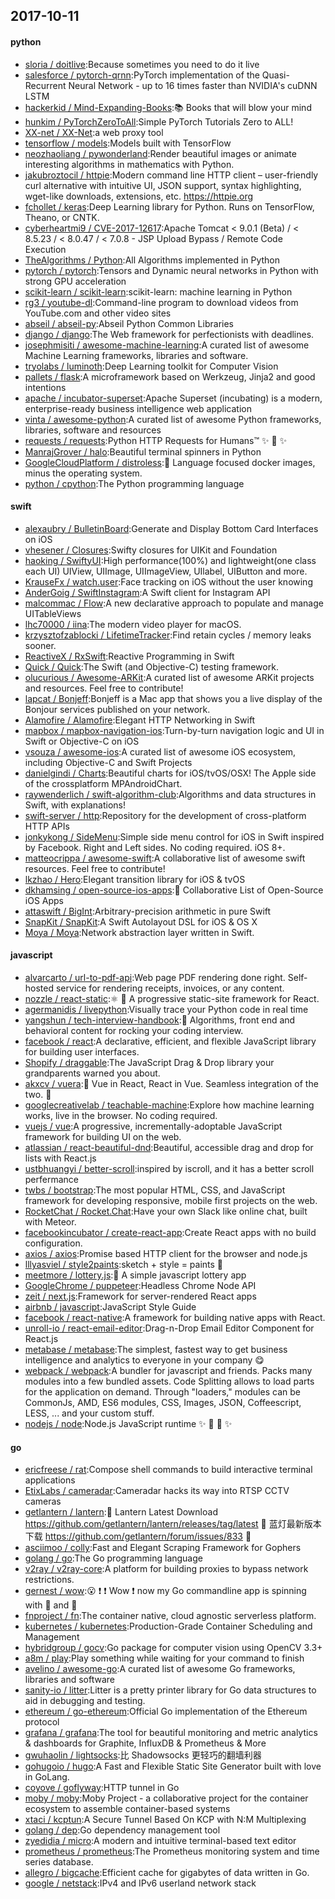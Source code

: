 ## 2017-10-11

#### python
* [sloria / doitlive](https://github.com/sloria/doitlive):Because sometimes you need to do it live
* [salesforce / pytorch-qrnn](https://github.com/salesforce/pytorch-qrnn):PyTorch implementation of the Quasi-Recurrent Neural Network - up to 16 times faster than NVIDIA's cuDNN LSTM
* [hackerkid / Mind-Expanding-Books](https://github.com/hackerkid/Mind-Expanding-Books):📚 Books that will blow your mind
* [hunkim / PyTorchZeroToAll](https://github.com/hunkim/PyTorchZeroToAll):Simple PyTorch Tutorials Zero to ALL!
* [XX-net / XX-Net](https://github.com/XX-net/XX-Net):a web proxy tool
* [tensorflow / models](https://github.com/tensorflow/models):Models built with TensorFlow
* [neozhaoliang / pywonderland](https://github.com/neozhaoliang/pywonderland):Render beautiful images or animate interesting algorithms in mathematics with Python.
* [jakubroztocil / httpie](https://github.com/jakubroztocil/httpie):Modern command line HTTP client – user-friendly curl alternative with intuitive UI, JSON support, syntax highlighting, wget-like downloads, extensions, etc. https://httpie.org
* [fchollet / keras](https://github.com/fchollet/keras):Deep Learning library for Python. Runs on TensorFlow, Theano, or CNTK.
* [cyberheartmi9 / CVE-2017-12617](https://github.com/cyberheartmi9/CVE-2017-12617):Apache Tomcat < 9.0.1 (Beta) / < 8.5.23 / < 8.0.47 / < 7.0.8 - JSP Upload Bypass / Remote Code Execution
* [TheAlgorithms / Python](https://github.com/TheAlgorithms/Python):All Algorithms implemented in Python
* [pytorch / pytorch](https://github.com/pytorch/pytorch):Tensors and Dynamic neural networks in Python with strong GPU acceleration
* [scikit-learn / scikit-learn](https://github.com/scikit-learn/scikit-learn):scikit-learn: machine learning in Python
* [rg3 / youtube-dl](https://github.com/rg3/youtube-dl):Command-line program to download videos from YouTube.com and other video sites
* [abseil / abseil-py](https://github.com/abseil/abseil-py):Abseil Python Common Libraries
* [django / django](https://github.com/django/django):The Web framework for perfectionists with deadlines.
* [josephmisiti / awesome-machine-learning](https://github.com/josephmisiti/awesome-machine-learning):A curated list of awesome Machine Learning frameworks, libraries and software.
* [tryolabs / luminoth](https://github.com/tryolabs/luminoth):Deep Learning toolkit for Computer Vision
* [pallets / flask](https://github.com/pallets/flask):A microframework based on Werkzeug, Jinja2 and good intentions
* [apache / incubator-superset](https://github.com/apache/incubator-superset):Apache Superset (incubating) is a modern, enterprise-ready business intelligence web application
* [vinta / awesome-python](https://github.com/vinta/awesome-python):A curated list of awesome Python frameworks, libraries, software and resources
* [requests / requests](https://github.com/requests/requests):Python HTTP Requests for Humans™ ✨ 🍰 ✨
* [ManrajGrover / halo](https://github.com/ManrajGrover/halo):Beautiful terminal spinners in Python
* [GoogleCloudPlatform / distroless](https://github.com/GoogleCloudPlatform/distroless):🥑 Language focused docker images, minus the operating system.
* [python / cpython](https://github.com/python/cpython):The Python programming language

#### swift
* [alexaubry / BulletinBoard](https://github.com/alexaubry/BulletinBoard):Generate and Display Bottom Card Interfaces on iOS
* [vhesener / Closures](https://github.com/vhesener/Closures):Swifty closures for UIKit and Foundation
* [haoking / SwiftyUI](https://github.com/haoking/SwiftyUI):High performance(100%) and lightweight(one class each UI) UIView, UIImage, UIImageView, UIlabel, UIButton and more.
* [KrauseFx / watch.user](https://github.com/KrauseFx/watch.user):Face tracking on iOS without the user knowing
* [AnderGoig / SwiftInstagram](https://github.com/AnderGoig/SwiftInstagram):A Swift client for Instagram API
* [malcommac / Flow](https://github.com/malcommac/Flow):A new declarative approach to populate and manage UITableViews
* [lhc70000 / iina](https://github.com/lhc70000/iina):The modern video player for macOS.
* [krzysztofzablocki / LifetimeTracker](https://github.com/krzysztofzablocki/LifetimeTracker):Find retain cycles / memory leaks sooner.
* [ReactiveX / RxSwift](https://github.com/ReactiveX/RxSwift):Reactive Programming in Swift
* [Quick / Quick](https://github.com/Quick/Quick):The Swift (and Objective-C) testing framework.
* [olucurious / Awesome-ARKit](https://github.com/olucurious/Awesome-ARKit):A curated list of awesome ARKit projects and resources. Feel free to contribute!
* [lapcat / Bonjeff](https://github.com/lapcat/Bonjeff):Bonjeff is a Mac app that shows you a live display of the Bonjour services published on your network.
* [Alamofire / Alamofire](https://github.com/Alamofire/Alamofire):Elegant HTTP Networking in Swift
* [mapbox / mapbox-navigation-ios](https://github.com/mapbox/mapbox-navigation-ios):Turn-by-turn navigation logic and UI in Swift or Objective-C on iOS
* [vsouza / awesome-ios](https://github.com/vsouza/awesome-ios):A curated list of awesome iOS ecosystem, including Objective-C and Swift Projects
* [danielgindi / Charts](https://github.com/danielgindi/Charts):Beautiful charts for iOS/tvOS/OSX! The Apple side of the crossplatform MPAndroidChart.
* [raywenderlich / swift-algorithm-club](https://github.com/raywenderlich/swift-algorithm-club):Algorithms and data structures in Swift, with explanations!
* [swift-server / http](https://github.com/swift-server/http):Repository for the development of cross-platform HTTP APIs
* [jonkykong / SideMenu](https://github.com/jonkykong/SideMenu):Simple side menu control for iOS in Swift inspired by Facebook. Right and Left sides. No coding required. iOS 8+.
* [matteocrippa / awesome-swift](https://github.com/matteocrippa/awesome-swift):A collaborative list of awesome swift resources. Feel free to contribute!
* [lkzhao / Hero](https://github.com/lkzhao/Hero):Elegant transition library for iOS & tvOS
* [dkhamsing / open-source-ios-apps](https://github.com/dkhamsing/open-source-ios-apps):📱 Collaborative List of Open-Source iOS Apps
* [attaswift / BigInt](https://github.com/attaswift/BigInt):Arbitrary-precision arithmetic in pure Swift
* [SnapKit / SnapKit](https://github.com/SnapKit/SnapKit):A Swift Autolayout DSL for iOS & OS X
* [Moya / Moya](https://github.com/Moya/Moya):Network abstraction layer written in Swift.

#### javascript
* [alvarcarto / url-to-pdf-api](https://github.com/alvarcarto/url-to-pdf-api):Web page PDF rendering done right. Self-hosted service for rendering receipts, invoices, or any content.
* [nozzle / react-static](https://github.com/nozzle/react-static):⚛️ 🚀 A progressive static-site framework for React.
* [agermanidis / livepython](https://github.com/agermanidis/livepython):Visually trace your Python code in real time
* [yangshun / tech-interview-handbook](https://github.com/yangshun/tech-interview-handbook):💯 Algorithms, front end and behavioral content for rocking your coding interview.
* [facebook / react](https://github.com/facebook/react):A declarative, efficient, and flexible JavaScript library for building user interfaces.
* [Shopify / draggable](https://github.com/Shopify/draggable):The JavaScript Drag & Drop library your grandparents warned you about.
* [akxcv / vuera](https://github.com/akxcv/vuera):👀 Vue in React, React in Vue. Seamless integration of the two. 👯
* [googlecreativelab / teachable-machine](https://github.com/googlecreativelab/teachable-machine):Explore how machine learning works, live in the browser. No coding required.
* [vuejs / vue](https://github.com/vuejs/vue):A progressive, incrementally-adoptable JavaScript framework for building UI on the web.
* [atlassian / react-beautiful-dnd](https://github.com/atlassian/react-beautiful-dnd):Beautiful, accessible drag and drop for lists with React.js
* [ustbhuangyi / better-scroll](https://github.com/ustbhuangyi/better-scroll):inspired by iscroll, and it has a better scroll perfermance
* [twbs / bootstrap](https://github.com/twbs/bootstrap):The most popular HTML, CSS, and JavaScript framework for developing responsive, mobile first projects on the web.
* [RocketChat / Rocket.Chat](https://github.com/RocketChat/Rocket.Chat):Have your own Slack like online chat, built with Meteor.
* [facebookincubator / create-react-app](https://github.com/facebookincubator/create-react-app):Create React apps with no build configuration.
* [axios / axios](https://github.com/axios/axios):Promise based HTTP client for the browser and node.js
* [lllyasviel / style2paints](https://github.com/lllyasviel/style2paints):sketch + style = paints 🎨
* [meetmore / lottery.js](https://github.com/meetmore/lottery.js):🎲 A simple javascript lottery app
* [GoogleChrome / puppeteer](https://github.com/GoogleChrome/puppeteer):Headless Chrome Node API
* [zeit / next.js](https://github.com/zeit/next.js):Framework for server-rendered React apps
* [airbnb / javascript](https://github.com/airbnb/javascript):JavaScript Style Guide
* [facebook / react-native](https://github.com/facebook/react-native):A framework for building native apps with React.
* [unroll-io / react-email-editor](https://github.com/unroll-io/react-email-editor):Drag-n-Drop Email Editor Component for React.js
* [metabase / metabase](https://github.com/metabase/metabase):The simplest, fastest way to get business intelligence and analytics to everyone in your company 😋
* [webpack / webpack](https://github.com/webpack/webpack):A bundler for javascript and friends. Packs many modules into a few bundled assets. Code Splitting allows to load parts for the application on demand. Through "loaders," modules can be CommonJs, AMD, ES6 modules, CSS, Images, JSON, Coffeescript, LESS, ... and your custom stuff.
* [nodejs / node](https://github.com/nodejs/node):Node.js JavaScript runtime ✨ 🐢 🚀 ✨

#### go
* [ericfreese / rat](https://github.com/ericfreese/rat):Compose shell commands to build interactive terminal applications
* [EtixLabs / cameradar](https://github.com/EtixLabs/cameradar):Cameradar hacks its way into RTSP CCTV cameras
* [getlantern / lantern](https://github.com/getlantern/lantern):🔴 Lantern Latest Download https://github.com/getlantern/lantern/releases/tag/latest 🔴 蓝灯最新版本下载 https://github.com/getlantern/forum/issues/833 🔴
* [asciimoo / colly](https://github.com/asciimoo/colly):Fast and Elegant Scraping Framework for Gophers
* [golang / go](https://github.com/golang/go):The Go programming language
* [v2ray / v2ray-core](https://github.com/v2ray/v2ray-core):A platform for building proxies to bypass network restrictions.
* [gernest / wow](https://github.com/gernest/wow):😮 ❗️ ❗️ Wow ❗️ now my Go commandline app is spinning with 🌈 and 🐴
* [fnproject / fn](https://github.com/fnproject/fn):The container native, cloud agnostic serverless platform.
* [kubernetes / kubernetes](https://github.com/kubernetes/kubernetes):Production-Grade Container Scheduling and Management
* [hybridgroup / gocv](https://github.com/hybridgroup/gocv):Go package for computer vision using OpenCV 3.3+
* [a8m / play](https://github.com/a8m/play):Play something while waiting for your command to finish
* [avelino / awesome-go](https://github.com/avelino/awesome-go):A curated list of awesome Go frameworks, libraries and software
* [sanity-io / litter](https://github.com/sanity-io/litter):Litter is a pretty printer library for Go data structures to aid in debugging and testing.
* [ethereum / go-ethereum](https://github.com/ethereum/go-ethereum):Official Go implementation of the Ethereum protocol
* [grafana / grafana](https://github.com/grafana/grafana):The tool for beautiful monitoring and metric analytics & dashboards for Graphite, InfluxDB & Prometheus & More
* [gwuhaolin / lightsocks](https://github.com/gwuhaolin/lightsocks):比 Shadowsocks 更轻巧的翻墙利器
* [gohugoio / hugo](https://github.com/gohugoio/hugo):A Fast and Flexible Static Site Generator built with love in GoLang.
* [coyove / goflyway](https://github.com/coyove/goflyway):HTTP tunnel in Go
* [moby / moby](https://github.com/moby/moby):Moby Project - a collaborative project for the container ecosystem to assemble container-based systems
* [xtaci / kcptun](https://github.com/xtaci/kcptun):A Secure Tunnel Based On KCP with N:M Multiplexing
* [golang / dep](https://github.com/golang/dep):Go dependency management tool
* [zyedidia / micro](https://github.com/zyedidia/micro):A modern and intuitive terminal-based text editor
* [prometheus / prometheus](https://github.com/prometheus/prometheus):The Prometheus monitoring system and time series database.
* [allegro / bigcache](https://github.com/allegro/bigcache):Efficient cache for gigabytes of data written in Go.
* [google / netstack](https://github.com/google/netstack):IPv4 and IPv6 userland network stack
